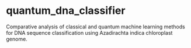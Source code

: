 # quantum_dna_classifier
Comparative analysis of classical and quantum machine learning methods for DNA sequence classification using Azadirachta indica chloroplast genome.
